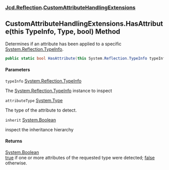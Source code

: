 ### [Jcd.Reflection](Jcd.Reflection.md 'Jcd.Reflection').[CustomAttributeHandlingExtensions](Jcd.Reflection.CustomAttributeHandlingExtensions.md 'Jcd.Reflection.CustomAttributeHandlingExtensions')

## CustomAttributeHandlingExtensions.HasAttribute(this TypeInfo, Type, bool) Method

Determines if an attribute has been applied to a specific [System.Reflection.TypeInfo](https://docs.microsoft.com/en-us/dotnet/api/System.Reflection.TypeInfo 'System.Reflection.TypeInfo').

```csharp
public static bool HasAttribute(this System.Reflection.TypeInfo typeInfo, System.Type attributeType, bool inherit=false);
```
#### Parameters

<a name='Jcd.Reflection.CustomAttributeHandlingExtensions.HasAttribute(thisSystem.Reflection.TypeInfo,System.Type,bool).typeInfo'></a>

`typeInfo` [System.Reflection.TypeInfo](https://docs.microsoft.com/en-us/dotnet/api/System.Reflection.TypeInfo 'System.Reflection.TypeInfo')

The [System.Reflection.TypeInfo](https://docs.microsoft.com/en-us/dotnet/api/System.Reflection.TypeInfo 'System.Reflection.TypeInfo') instance to inspect

<a name='Jcd.Reflection.CustomAttributeHandlingExtensions.HasAttribute(thisSystem.Reflection.TypeInfo,System.Type,bool).attributeType'></a>

`attributeType` [System.Type](https://docs.microsoft.com/en-us/dotnet/api/System.Type 'System.Type')

The type of the attribute to detect.

<a name='Jcd.Reflection.CustomAttributeHandlingExtensions.HasAttribute(thisSystem.Reflection.TypeInfo,System.Type,bool).inherit'></a>

`inherit` [System.Boolean](https://docs.microsoft.com/en-us/dotnet/api/System.Boolean 'System.Boolean')

inspect the inheritance hierarchy

#### Returns
[System.Boolean](https://docs.microsoft.com/en-us/dotnet/api/System.Boolean 'System.Boolean')  
[true](https://docs.microsoft.com/en-us/dotnet/csharp/language-reference/builtin-types/bool 'https://docs.microsoft.com/en-us/dotnet/csharp/language-reference/builtin-types/bool') if one or more attributes of the requested type were detected; [false](https://docs.microsoft.com/en-us/dotnet/csharp/language-reference/builtin-types/bool 'https://docs.microsoft.com/en-us/dotnet/csharp/language-reference/builtin-types/bool') otherwise.